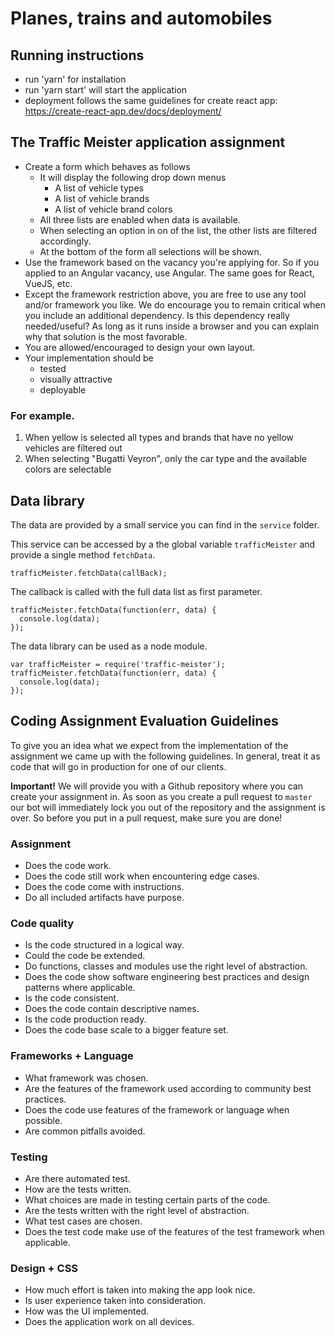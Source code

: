 # Planes, trains and automobiles

## Running instructions

- run 'yarn' for installation
- run 'yarn start' will start the application
- deployment follows the same guidelines for create react app: https://create-react-app.dev/docs/deployment/

## The Traffic Meister application assignment

- Create a form which behaves as follows
  - It will display the following drop down menus
    - A list of vehicle types
    - A list of vehicle brands
    - A list of vehicle brand colors
  - All three lists are enabled when data is available.
  - When selecting an option in on of the list, the other lists are filtered accordingly.
  - At the bottom of the form all selections will be shown.
- Use the framework based on the vacancy you're applying for. So if you applied to an Angular vacancy, use Angular. The same goes for React, VueJS, etc.
- Except the framework restriction above, you are free to use any tool and/or framework you like. We do encourage you to remain critical when you include an additional dependency. Is this dependency really needed/useful? As long as it runs inside a browser and you can explain why that solution is the most favorable.
- You are allowed/encouraged to design your own layout.
- Your implementation should be
  - tested
  - visually attractive
  - deployable

### For example.

1. When yellow is selected all types and brands that have no yellow vehicles are filtered out
2. When selecting "Bugatti Veyron", only the car type and the available colors are selectable

## Data library

The data are provided by a small service you can find in the `service` folder.

This service can be accessed by a the global variable `trafficMeister` and provide a single method `fetchData`.

```
trafficMeister.fetchData(callBack);
```

The callback is called with the full data list as first parameter.

```
trafficMeister.fetchData(function(err, data) {
  console.log(data);
});
```

The data library can be used as a node module.

```
var trafficMeister = require('traffic-meister');
trafficMeister.fetchData(function(err, data) {
  console.log(data);
});
```

## Coding Assignment Evaluation Guidelines

To give you an idea what we expect from the implementation of the assignment we came up with the following guidelines. In general, treat it as code that will go in production for one of our clients.

**Important!** We will provide you with a Github repository where you can create your assignment in. As soon as you create a pull request to `master` our bot will immediately lock you out of the repository and the assignment is over. So before you put in a pull request, make sure you are done!

### Assignment

- Does the code work.
- Does the code still work when encountering edge cases.
- Does the code come with instructions.
- Do all included artifacts have purpose.

### Code quality

- Is the code structured in a logical way.
- Could the code be extended.
- Do functions, classes and modules use the right level of abstraction.
- Does the code show software engineering best practices and design patterns where applicable.
- Is the code consistent.
- Does the code contain descriptive names.
- Is the code production ready.
- Does the code base scale to a bigger feature set.

### Frameworks + Language

- What framework was chosen.
- Are the features of the framework used according to community best practices.
- Does the code use features of the framework or language when possible.
- Are common pitfalls avoided.

### Testing

- Are there automated test.
- How are the tests written.
- What choices are made in testing certain parts of the code.
- Are the tests written with the right level of abstraction.
- What test cases are chosen.
- Does the test code make use of the features of the test framework when applicable.

### Design + CSS

- How much effort is taken into making the app look nice.
- Is user experience taken into consideration.
- How was the UI implemented.
- Does the application work on all devices.
